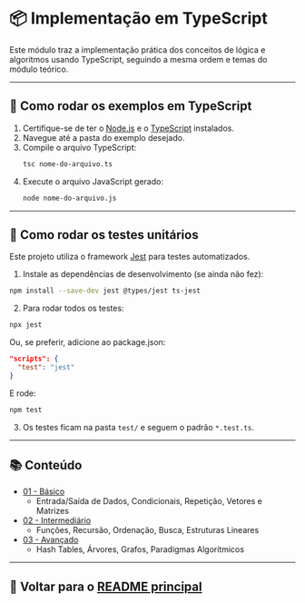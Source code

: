 # 📦 Implementação em TypeScript

Este módulo traz a implementação prática dos conceitos de lógica e algoritmos usando TypeScript, seguindo a mesma ordem e temas do módulo teórico.

---

## 🚀 Como rodar os exemplos em TypeScript

1. Certifique-se de ter o [Node.js](https://nodejs.org/) e o [TypeScript](https://www.typescriptlang.org/) instalados.
2. Navegue até a pasta do exemplo desejado.
3. Compile o arquivo TypeScript:
   ```bash
   tsc nome-do-arquivo.ts
   ```
4. Execute o arquivo JavaScript gerado:
   ```bash
   node nome-do-arquivo.js
   ```

---

## 🧪 Como rodar os testes unitários

Este projeto utiliza o framework [Jest](https://jestjs.io/) para testes automatizados.

1. Instale as dependências de desenvolvimento (se ainda não fez):

```bash
npm install --save-dev jest @types/jest ts-jest
```

2. Para rodar todos os testes:

```bash
npx jest
```

Ou, se preferir, adicione ao package.json:

```json
"scripts": {
  "test": "jest"
}
```

E rode:

```bash
npm test
```

3. Os testes ficam na pasta `test/` e seguem o padrão `*.test.ts`.

---

## 📚 Conteúdo

- [01 - Básico](./01-basico/)
  - Entrada/Saída de Dados, Condicionais, Repetição, Vetores e Matrizes
- [02 - Intermediário](./02-intermediario/)
  - Funções, Recursão, Ordenação, Busca, Estruturas Lineares
- [03 - Avançado](./03-avancado/)
  - Hash Tables, Árvores, Grafos, Paradigmas Algorítmicos

---

## 🔗 Voltar para o [README principal](../README.md)
